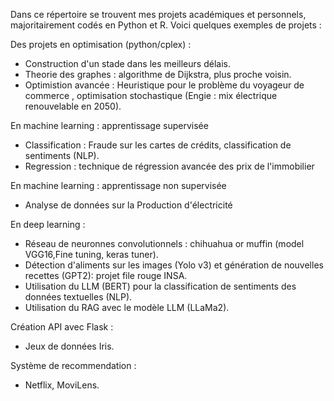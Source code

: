 Dans ce répertoire se trouvent mes projets académiques et personnels, majoritairement codés en Python et R. Voici quelques exemples de projets  : 

Des projets en optimisation (python/cplex) : 
- Construction d'un stade dans les meilleurs délais.
- Theorie des graphes : algorithme de Dijkstra, plus proche voisin.
- Optimistion avancée : Heuristique pour le problème du voyageur de commerce , optimisation stochastique (Engie : mix électrique renouvelable en 2050).


En machine learning : apprentissage supervisée 
- Classification : Fraude sur les cartes de crédits, classification de sentiments (NLP).
- Regression : technique de régression avancée des prix de l'immobilier

En machine learning : apprentissage non supervisée 
- Analyse de données sur la Production d'électricité

En deep learning : 
- Réseau de neuronnes convolutionnels : chihuahua or muffin (model VGG16,Fine tuning, keras tuner).
- Détection d'aliments sur les images (Yolo v3) et génération de nouvelles recettes (GPT2): projet file rouge INSA.
- Utilisation du LLM (BERT) pour la classification de sentiments des données textuelles (NLP).
- Utilisation du RAG avec le modèle LLM (LLaMa2).

Création API avec Flask :
- Jeux de données Iris.

Système de recommendation :
- Netflix, MoviLens.
